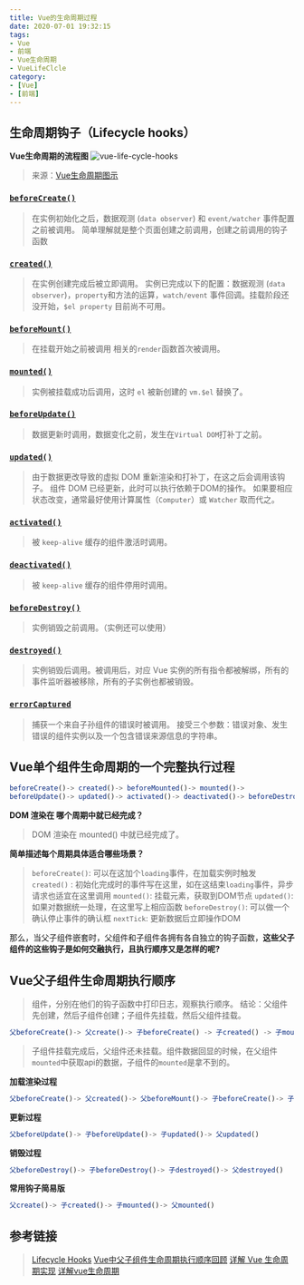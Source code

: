 ```yaml
---
title: Vue的生命周期过程
date: 2020-07-01 19:32:15
tags:
- Vue
- 前端
- Vue生命周期
- VueLifeClcle
category:
- [Vue]
- [前端]
---
```


## 生命周期钩子（Lifecycle hooks）

**Vue生命周期的流程图**
![vue-life-cycle-hooks](../../../../images/vue_life_cycle.png)

> 来源：[Vue生命周期图示](https://cn.vuejs.org/v2/guide/instance.html#%E7%94%9F%E5%91%BD%E5%91%A8%E6%9C%9F%E5%9B%BE%E7%A4%BA)

### [`beforeCreate()`](https://cn.vuejs.org/v2/api/#beforeCreate)

> 在实例初始化之后，数据观测 (`data observer`) 和 `event/watcher` 事件配置之前被调用。
> 简单理解就是整个页面创建之前调用，创建之前调用的钩子函数

### [`created()`](https://cn.vuejs.org/v2/api/#created)

> 在实例创建完成后被立即调用。
> 实例已完成以下的配置：数据观测 (`data observer`)，`property`和方法的运算，`watch/event` 事件回调。挂载阶段还没开始，`$el property` 目前尚不可用。

### [`beforeMount()`](https://cn.vuejs.org/v2/api/#beforeMount)

> 在挂载开始之前被调用
> 相关的`render`函数首次被调用。

### [`mounted()`](https://cn.vuejs.org/v2/api/#mounted)

> 实例被挂载成功后调用，这时 `el` 被新创建的 `vm.$el` 替换了。

### [`beforeUpdate()`](https://cn.vuejs.org/v2/api/#beforeUpdate)

> 数据更新时调用，数据变化之前，发生在`Virtual DOM`打补丁之前。

### [`updated()`](https://cn.vuejs.org/v2/api/#updated)

> 由于数据更改导致的虚拟 DOM 重新渲染和打补丁，在这之后会调用该钩子。
> 组件 DOM 已经更新，此时可以执行依赖于DOM的操作。
> 如果要相应状态改变，通常最好使用计算属性（`Computer`）或 `Watcher` 取而代之。

### [`activated()`](https://cn.vuejs.org/v2/api/#activated)

> 被 `keep-alive` 缓存的组件激活时调用。

### [`deactivated()`](https://cn.vuejs.org/v2/api/#deactivated)

> 被 `keep-alive` 缓存的组件停用时调用。

### [`beforeDestroy()`](https://cn.vuejs.org/v2/api/#beforeDestroy)

> 实例销毁之前调用。（实例还可以使用）

### [`destroyed()`](https://cn.vuejs.org/v2/api/#destroyed)

> 实例销毁后调用。被调用后，对应 Vue 实例的所有指令都被解绑，所有的事件监听器被移除，所有的子实例也都被销毁。

### [`errorCaptured`](https://cn.vuejs.org/v2/api/#errorCaptured)

> 捕获一个来自子孙组件的错误时被调用。
> 接受三个参数：错误对象、发生错误的组件实例以及一个包含错误来源信息的字符串。

## Vue单个组件生命周期的一个完整执行过程

```javascript
beforeCreate()-> created()-> beforeMounted()-> mounted()->
beforeUpdate()-> updated()-> activated()-> deactivated()-> beforeDestroy()-> destroyed()-> errorCaptured()
```

**DOM 渲染在 哪个周期中就已经完成？**
> DOM 渲染在 mounted() 中就已经完成了。

**简单描述每个周期具体适合哪些场景？**
> `beforeCreate()`: 可以在这加个`loading`事件，在加载实例时触发
> `created()` : 初始化完成时的事件写在这里，如在这结束`loading`事件，异步请求也适宜在这里调用
> `mounted()`: 挂载元素，获取到DOM节点
> `updated()`: 如果对数据统一处理，在这里写上相应函数
> `beforeDestroy()`: 可以做一个确认停止事件的确认框
> `nextTick`: 更新数据后立即操作DOM

那么，当父子组件嵌套时，父组件和子组件各拥有各自独立的钩子函数，**这些父子组件的这些钩子是如何交融执行，且执行顺序又是怎样的呢?**

## Vue父子组件生命周期执行顺序

> 组件，分别在他们的钩子函数中打印日志，观察执行顺序。
> 结论：父组件先创建，然后子组件创建；子组件先挂载，然后父组件挂载。

```javascript
父beforeCreate()-> 父create()-> 子beforeCreate() -> 子created() -> 子mounted() -> 父mounted()
```

> 子组件挂载完成后，父组件还未挂载。组件数据回显的时候，在父组件`mounted`中获取api的数据，子组件的`mounted`是拿不到的。

**加载渲染过程**
```javascript
父beforeCreate()-> 父created()-> 父beforeMount()-> 子beforeCreate()-> 子created()-> 子beforeMount()-> 子mounted()-> 父mounted()
```

**更新过程**
```javascript
父beforeUpdate()-> 子beforeUpdate()-> 子updated()-> 父updated()
```

**销毁过程**
```javascript
父beforeDestroy()-> 子beforeDestroy()-> 子destroyed()-> 父destroyed()
```

**常用钩子简易版**
```javascript
父create()-> 子created()-> 子mounted()-> 父mounted()
```

## 参考链接

> [Lifecycle Hooks](https://vuejs.org/v2/guide/migration.html#Lifecycle-Hooks)
> [Vue中父子组件生命周期执行顺序回顾](https://juejin.im/post/5e86d76d518825739379e402)
> [详解 Vue 生命周期实现](https://juejin.im/post/5c6d48e36fb9a049eb3c84ff)
> [详解vue生命周期](https://segmentfault.com/a/1190000011381906)
